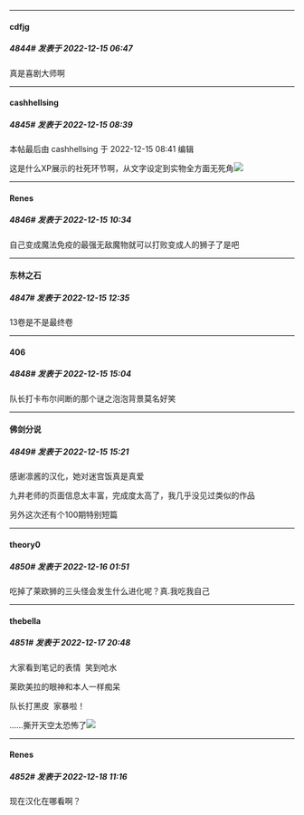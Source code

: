 

*****

####  cdfjg  
##### 4844#       发表于 2022-12-15 06:47

真是喜剧大师啊



*****

####  cashhellsing  
##### 4845#       发表于 2022-12-15 08:39

 本帖最后由 cashhellsing 于 2022-12-15 08:41 编辑 

这是什么XP展示的社死环节啊，从文字设定到实物全方面无死角<img src="https://static.saraba1st.com/image/smiley/face2017/067.png" referrerpolicy="no-referrer">



*****

####  Renes  
##### 4846#       发表于 2022-12-15 10:34

自己变成魔法免疫的最强无敌魔物就可以打败变成人的狮子了是吧



*****

####  东林之石  
##### 4847#       发表于 2022-12-15 12:35

13卷是不是最终卷



*****

####  406  
##### 4848#       发表于 2022-12-15 15:04

队长打卡布尔间断的那个谜之泡泡背景莫名好笑



*****

####  佛剑分说  
##### 4849#       发表于 2022-12-15 15:21

感谢凛酱的汉化，她对迷宫饭真是真爱

九井老师的页面信息太丰富，完成度太高了，我几乎没见过类似的作品

另外这次还有个100期特别短篇



*****

####  theory0  
##### 4850#       发表于 2022-12-16 01:51

吃掉了莱欧狮的三头怪会发生什么进化呢？真.我吃我自己



*****

####  thebella  
##### 4851#       发表于 2022-12-17 20:48

大家看到笔记的表情  笑到呛水

莱欧美拉的眼神和本人一样痴呆

队长打黑皮  家暴啦！

……撕开天空太恐怖了<img src="https://static.saraba1st.com/image/smiley/face2017/102.png" referrerpolicy="no-referrer">



*****

####  Renes  
##### 4852#       发表于 2022-12-18 11:16

现在汉化在哪看啊？

